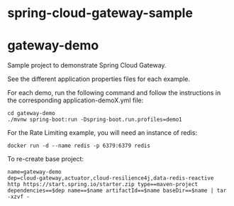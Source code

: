 # spring-cloud-gateway-sample

# gateway-demo

Sample project to demonstrate Spring Cloud Gateway.

See the different application properties files for each example.

For each demo, run the following command and follow the instructions in the corresponding application-demoX.yml file:
```
cd gateway-demo
./mvnw spring-boot:run -Dspring-boot.run.profiles=demo1
```

For the Rate Limiting example, you will need an instance of redis:
```
docker run -d --name redis -p 6379:6379 redis
```

To re-create base project:
```
name=gateway-demo
dep=cloud-gateway,actuator,cloud-resilience4j,data-redis-reactive
http https://start.spring.io/starter.zip type==maven-project dependencies==$dep name==$name artifactId==$name baseDir==$name | tar -xzvf -
```
